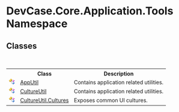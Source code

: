 # DevCase.Core.Application.Tools Namespace
 




## Classes
&nbsp;<table><tr><th></th><th>Class</th><th>Description</th></tr><tr><td>![Public class](media/pubclass.gif "Public class")</td><td><a href="T_DevCase_Core_Application_Tools_AppUtil">AppUtil</a></td><td>
Contains application related utilities.</td></tr><tr><td>![Public class](media/pubclass.gif "Public class")</td><td><a href="T_DevCase_Core_Application_Tools_CultureUtil">CultureUtil</a></td><td>
Contains application related utilities.</td></tr><tr><td>![Public class](media/pubclass.gif "Public class")</td><td><a href="T_DevCase_Core_Application_Tools_CultureUtil_Cultures">CultureUtil.Cultures</a></td><td>
Exposes common UI cultures.</td></tr></table>&nbsp;
